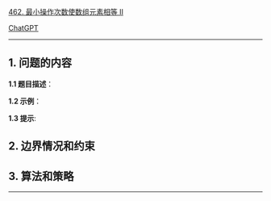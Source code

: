 [462. 最小操作次数使数组元素相等 II](https://leetcode.cn/problems/minimum-moves-to-equal-array-elements-ii)

[ChatGPT](chat.openai.com)

---

## 1. 问题的内容
**1.1 题目描述**：

**1.2 示例**：

**1.3 提示**:

## 2. 边界情况和约束


## 3. 算法和策略

---

